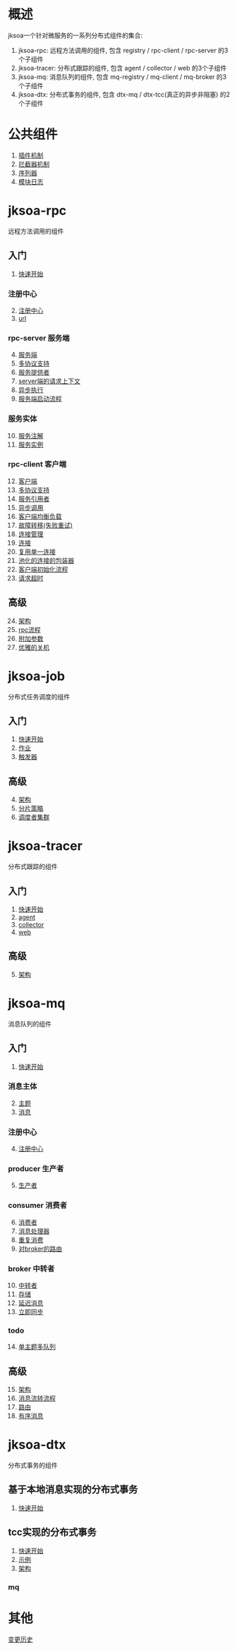 # 概述

jksoa一个针对微服务的一系列分布式组件的集合:

1. jksoa-rpc: 远程方法调用的组件, 包含 registry / rpc-client / rpc-server 的3个子组件
2. jksoa-tracer: 分布式跟踪的组件, 包含 agent / collector / web 的3个子组件
3. jksoa-mq: 消息队列的组件, 包含 mq-registry / mq-client / mq-broker 的3个子组件
4. jksoa-dtx: 分布式事务的组件, 包含 dtx-mq / dtx-tcc(真正的异步非阻塞) 的2个子组件

# 公共组件
1. [插件机制](doc/common/plugin.md)
2. [拦截器机制](doc/common/interceptor.md)
3. [序列器](doc/common/serializer.md)
4. [模块日志](doc/common/log.md)

# jksoa-rpc

远程方法调用的组件

## 入门
1. [快速开始](doc/rpc/getting_started.md)

### 注册中心
2. [注册中心](doc/rpc/registry/registry.md)
3. [url](doc/rpc/registry/url.md)

### rpc-server 服务端
4. [服务端](doc/rpc/server/server.md)
5. [多协议支持](doc/rpc/server/protocol.md)
6. [服务提供者](doc/rpc/server/provider.md)
7. [server端的请求上下文](doc/rpc/server/context.md)
8. [异步执行](doc/rpc/server/async-execute.md)
9. [服务端启动流程](doc/rpc/server/start-flow.md)

### 服务实体
10. [服务注解](doc/rpc/service/annotation.md)
11. [服务实例](doc/rpc/service/instance.md)

### rpc-client 客户端

12. [客户端](doc/rpc/client/client.md)
13. [多协议支持](doc/rpc/client/protocol.md)
14. [服务引用者](doc/rpc/client/referer.md)
15. [异步调用](doc/rpc/client/async-call.md)
16. [客户端均衡负载](doc/rpc/client/load_balancer.md)
17. [故障转移(失败重试)](doc/rpc/client/failover.md)
18. [连接管理](doc/rpc/client/connnection_manage.md)
19. [连接](doc/rpc/client/connection.md)
20. [复用单一连接](doc/rpc/client/reuse-connection.md)
21. [池化的连接的包装器](doc/rpc/client/pooled-connection.md)
22. [客户端初始化流程](doc/rpc/client/init-flow.md)
23. [请求超时](doc/rpc/client/request_timeout.md)

## 高级
24. [架构](doc/rpc/architecture.md)
25. [rpc流程](doc/rpc/rpc-flow.md)
26. [附加参数](doc/rpc/common/attachment.md)
27. [优雅的关机](doc/rpc/common/graceful-shutdown.md)

# jksoa-job

分布式任务调度的组件

## 入门
1. [快速开始](doc/job/getting_started.md)
2. [作业](doc/job/job.md)
3. [触发器](doc/job/trigger.md)

## 高级
4. [架构](doc/job/architecture.md)
5. [分片策略](doc/job/sharding_strategy.md)
6. [调度者集群](doc/job/cluster.md)

# jksoa-tracer

分布式跟踪的组件

## 入门
1. [快速开始](doc/tracer/getting_started.md)
2. [agent](doc/tracer/agent.md)
3. [collector](doc/tracer/collector.md)
4. [web](doc/tracer/web.md)

## 高级
5. [架构](doc/tracer/architecture.md)

# jksoa-mq

消息队列的组件

## 入门
1. [快速开始](doc/mq/getting_started.md)

### 消息主体
2. [主题](doc/mq/message/topic.md)
3. [消息](doc/mq/message/message.md)

### 注册中心
4. [注册中心](doc/mq/registry.md)

### producer 生产者
5. [生产者](doc/mq/producer.md)

### consumer 消费者
6. [消费者](doc/mq/consumer/consumer.md)
7. [消息处理器](doc/mq/consumer/handler.md)
8. [重复消费](doc/mq/consumer/duplication.md)
9. [对broker的路由](doc/mq/consumer/route2broker.md)

### broker 中转者
10. [中转者](doc/mq/broker/broker.md)
11. [存储](doc/mq/broker/storage.md)
12. [延迟消息](doc/mq/broker/delay_message.md)
13. [立即同步](doc/mq/broker/immediate_sync.md)

### todo
14. [单主题多队列](doc/mq/todo/topic-queues.md)

## 高级
15. [架构](doc/mq/architecture.md)
16. [消息流转流程](doc/mq/mq-flow.md)
17. [路由](doc/mq/route.md)
18. [有序消息](doc/mq/ordered_message.md)

# jksoa-dtx

分布式事务的组件

## 基于本地消息实现的分布式事务

1. [快速开始](doc/dtx/mq/getting_started.md)

## tcc实现的分布式事务

1. [快速开始](doc/dtx/tcc/getting_started.md)
2. [示例](doc/dtx/tcc/demo.md)
3. [架构](doc/dtx/tcc/architecture.md)

### mq

# 其他
[变更历史](doc/changelog.md)
